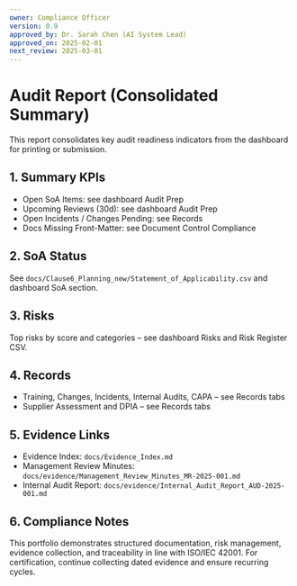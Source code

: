 ```yaml
---
owner: Compliance Officer
version: 0.9
approved_by: Dr. Sarah Chen (AI System Lead)
approved_on: 2025-02-01
next_review: 2025-03-01
---
```


# Audit Report (Consolidated Summary)

This report consolidates key audit readiness indicators from the dashboard for printing or submission.

## 1. Summary KPIs
- Open SoA Items: see dashboard Audit Prep
- Upcoming Reviews (30d): see dashboard Audit Prep
- Open Incidents / Changes Pending: see Records
- Docs Missing Front-Matter: see Document Control Compliance

## 2. SoA Status
See `docs/Clause6_Planning_new/Statement_of_Applicability.csv` and dashboard SoA section.

## 3. Risks
Top risks by score and categories – see dashboard Risks and Risk Register CSV.

## 4. Records
- Training, Changes, Incidents, Internal Audits, CAPA – see Records tabs
- Supplier Assessment and DPIA – see Records tabs

## 5. Evidence Links
- Evidence Index: `docs/Evidence_Index.md`
- Management Review Minutes: `docs/evidence/Management_Review_Minutes_MR-2025-001.md`
- Internal Audit Report: `docs/evidence/Internal_Audit_Report_AUD-2025-001.md`

## 6. Compliance Notes
This portfolio demonstrates structured documentation, risk management, evidence collection, and traceability in line with ISO/IEC 42001. For certification, continue collecting dated evidence and ensure recurring cycles.

